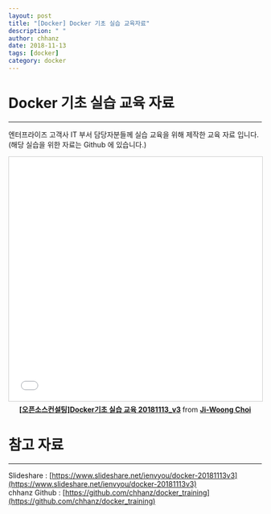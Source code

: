 ```yaml
---
layout: post
title: "[Docker] Docker 기초 실습 교육자료"
description: " "
author: chhanz
date: 2018-11-13
tags: [docker]
category: docker
---
```


# Docker 기초 실습 교육 자료
* * *

엔터프라이즈 고객사 IT 부서 담당자분들께 실습 교육을 위해 제작한 교육 자료 입니다.   
(해당 실습을 위한 자료는 Github 에 있습니다.)

<center>
<iframe src="//www.slideshare.net/slideshow/embed_code/key/B7cmo1yrAPnf96" width="595" height="485" frameborder="0" marginwidth="0" marginheight="0" scrolling="no" style="border:1px solid #CCC; border-width:1px; margin-bottom:5px; max-width: 100%;" allowfullscreen> </iframe> <div style="margin-bottom:5px"> <strong> <a href="//www.slideshare.net/ienvyou/docker-20181113v3" title="[오픈소스컨설팅]Docker기초 실습 교육 20181113_v3" target="_blank">[오픈소스컨설팅]Docker기초 실습 교육 20181113_v3</a> </strong> from <strong><a href="https://www.slideshare.net/ienvyou" target="_blank">Ji-Woong Choi</a></strong> </div></center>


# 참고 자료
* * *
Slideshare : [https://www.slideshare.net/ienvyou/docker-20181113v3](https://www.slideshare.net/ienvyou/docker-20181113v3)   
chhanz Github : [https://github.com/chhanz/docker_training](https://github.com/chhanz/docker_training)
